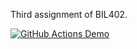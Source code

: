 Third assignment of BIL402. 

[![GitHub Actions Demo](https://github.com/Tutaste/BIL402_HW3/actions/workflows/github-actions-demo.yml/badge.svg)](https://github.com/Tutaste/BIL402_HW3/actions/workflows/github-actions-demo.yml)
